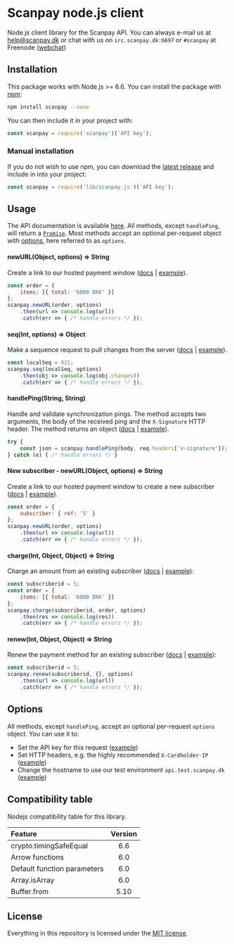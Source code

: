 # Scanpay node.js client

Node.js client library for the Scanpay API. You can always e-mail us at [help@scanpay.dk](mailto:help@scanpay.dk) or chat with us on `irc.scanpay.dk:6697` or `#scanpay` at Freenode ([webchat](https://webchat.freenode.net?randomnick=1&channels=scanpay&prompt=1))

## Installation

This package works with Node.js >= 6.6. You can install the package with [npm](https://www.npmjs.com/package/scanpay):

```bash
npm install scanpay --save
```
You can then include it in your project with:

```js
const scanpay = require('scanpay')('API key');
```

### Manual installation

If you do not wish to use npm, you can download the [latest release](https://github.com/scanpaydk/node-scanpay/releases) and include in into your project:

```js
const scanpay = require('lib/scanpay.js')('API key');
```

## Usage

The API documentation is available [here](https://docs.scanpay.dk/). All methods, except `handlePing`, will return a [`Promise`](https://developer.mozilla.org/en-US/docs/Web/JavaScript/Reference/Global_Objects/Promise). Most methods accept an optional per-request object with [options](#options), here referred to as `options`.

#### newURL(Object, options) => String

Create a link to our hosted payment window ([docs](https://docs.scanpay.dk/payment-link) \| [example](tests/newURL.js)).

```js
const order = {
    items: [{ total: '6000 DKK' }]
};
scanpay.newURL(order, options)
    .then(url => console.log(url))
    .catch(err => { /* handle errors */ });
```

#### seq(Int, options) => Object

Make a sequence request to pull changes from the server ([docs](https://docs.scanpay.dk/synchronization#sequence-request) \| [example](tests/seq.js)).

```js
const localSeq = 921;
scanpay.seq(localSeq, options)
    .then(obj => console.log(obj.changes))
    .catch(err => { /* handle errors */ });
```

#### handlePing(String, String)

Handle and validate synchronization pings.
The method accepts two arguments, the body of the received ping and the `X-Signature` HTTP header. The method returns an object ([docs](https://docs.scanpay.dk/synchronization#ping-service) \| [example](tests/handlePing.js)).

```js
try {
    const json = scanpay.handlePing(body, req.headers['x-signature']);
} catch (e) { /* handle errors */ }
```

#### New subscriber - newURL(Object, options) => String

Create a link to our hosted payment window to create a new subscriber ([docs](https://docs.scanpay.dk/subscriptions/create-subscriber) \| [example](tests/newURL-subscriber.js)).

```js
const order = {
    subscriber: { ref: '5' }
};
scanpay.newURL(order, options)
    .then(url => console.log(url))
    .catch(err => { /* handle errors */ });
```

#### charge(Int, Object, Object) => String

Charge an amount from an existing subscriber ([docs](https://docs.scanpay.dk/subscriptions/charge-subscriber) \| [example](tests/charge.js)):

```js
const subscriberid = 5;
const order = {
    items: [{ total: '6000 DKK' }]
};
scanpay.charge(subscriberid, order, options)
    .then(res => console.log(res))
    .catch(err => { /* handle errors */ });
```

#### renew(Int, Object, Object) => String

Renew the payment method for an existing subscriber ([docs](https://docs.scanpay.dk/subscriptions/renew-subscriber) \| [example](tests/renew.js)):

```js
const subscriberid = 5;
scanpay.renew(subscriberid, {}, options)
    .then(url => console.log(url))
    .catch(err => { /* handle errors */ });
```

## Options

All methods, except `handlePing`, accept an optional per-request `options` object. You can use it to:

* Set the API key for this request ([example](tests/newURL.js#L8))
* Set HTTP headers, e.g. the highly recommended `X-Cardholder-IP` ([example](tests/newURL.js#L11))
* Change the hostname to use our test environment `api.test.scanpay.dk` ([example](tests/newURL.js#L9))

## Compatibility table

Nodejs compatibility table for this library.

| Feature                           | Version |
| :-------------------------------- | :-----: |
| crypto.timingSafeEqual            | 6.6     |
| Arrow functions                   | 6.0     |
| Default function parameters       | 6.0     |
| Array.isArray                     | 6.0     |
| Buffer.from                       | 5.10    |


## License

Everything in this repository is licensed under the [MIT license](LICENSE).
